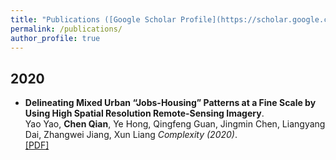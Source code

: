 ```yaml
---
title: "Publications ([Google Scholar Profile](https://scholar.google.co.uk/citations?hl=en&user=KJ-UnZwAAAAJ))"
permalink: /publications/
author_profile: true
---
```

## 2020
* <b>Delineating Mixed Urban “Jobs-Housing” Patterns at a Fine Scale by Using High Spatial Resolution Remote-Sensing Imagery</b>. <br>
Yao Yao, <b>Chen Qian</b>, Ye Hong, Qingfeng Guan, Jingmin Chen, Liangyang Dai, Zhangwei Jiang, Xun Liang <i>Complexity (2020)</i>.<br>
[[PDF]](https://downloads.hindawi.com/journals/complexity/2020/8018629.pdf)